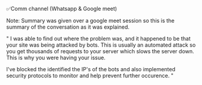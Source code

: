 ✅Comm channel (Whatsapp & Google meet)

 Note: Summary was given over a google meet session so this is the summary of the conversation as it was explained.


 " I was able to find out where the problem was, and it happened to be that your site was being attacked by bots. This is usually an automated attack so you get thousands of requests to your server which slows the server down.
 This is why you were having your issue.

 I've blocked the identified the IP's of the bots and also implemented security protocols to monitor and help prevent further occurence. " 